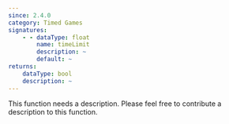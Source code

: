 ```yaml
---
since: 2.4.0
category: Timed Games
signatures:
    - - dataType: float
        name: timeLimit
        description: ~
        default: ~
returns:
    dataType: bool
    description: ~
---
```


This function needs a description. Please feel free to contribute a description to this function.
